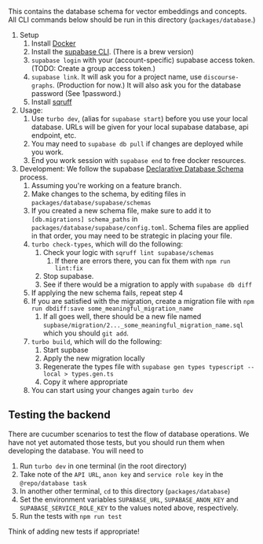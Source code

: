 This contains the database schema for vector embeddings and concepts.
All CLI commands below should be run in this directory (`packages/database`.)

1. Setup
   1. Install [Docker](https://www.docker.com)
   2. Install the [supabase CLI](https://supabase.com/docs/guides/local-development). (There is a brew version)
   3. `supabase login` with your (account-specific) supabase access token. (TODO: Create a group access token.)
   4. `supabase link`. It will ask you for a project name, use `discourse-graphs`. (Production for now.) It will also ask you for the database password (See 1password.)
   5. Install [sqruff](https://github.com/quarylabs/sqruff)
2. Usage:
   1. Use `turbo dev`, (alias for `supabase start`) before you use your local database. URLs will be given for your local supabase database, api endpoint, etc.
   2. You may need to `supabase db pull` if changes are deployed while you work.
   3. End you work session with `supabase end` to free docker resources.
3. Development: We follow the supabase [Declarative Database Schema](https://supabase.com/docs/guides/local-development/declarative-database-schemas) process.
   1. Assuming you're working on a feature branch.
   2. Make changes to the schema, by editing files in `packages/database/supabase/schemas`
   3. If you created a new schema file, make sure to add it to `[db.migrations] schema_paths` in `packages/database/supabase/config.toml`. Schema files are applied in that order, you may need to be strategic in placing your file.
   4. `turbo check-types`, which will do the following:
      1. Check your logic with `sqruff lint supabase/schemas`
         1. If there are errors there, you can fix them with `npm run lint:fix`
      2. Stop supabase.
      3. See if there would be a migration to apply with `supabase db diff`
   5. If applying the new schema fails, repeat step 4
   6. If you are satisfied with the migration, create a migration file with `npm run dbdiff:save some_meaningful_migration_name`
      1. If all goes well, there should be a new file named `supbase/migration/2..._some_meaningful_migration_name.sql` which you should `git add`.
   7. `turbo build`, which will do the following:
      1. Start supbase
      2. Apply the new migration locally
      3. Regenerate the types file with `supabase gen types typescript --local > types.gen.ts`
      4. Copy it where appropriate
   8. You can start using your changes again `turbo dev`


## Testing the backend

There are cucumber scenarios to test the flow of database operations. We have not yet automated those tests, but you should run them when developing the database. You will need to

1. Run `turbo dev` in one terminal (in the root directory)
  1. Take note of the `API URL`, `anon key` and `service role key` in the `@repo/database task`
2. In another other terminal, `cd` to this directory (`packages/database`)
  1. Set the environment variables `SUPABASE_URL`, `SUPABASE_ANON_KEY` and `SUPABASE_SERVICE_ROLE_KEY` to the values noted above, respectively.
  2. Run the tests with `npm run test`

Think of adding new tests if appropriate!
